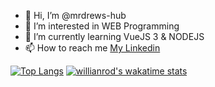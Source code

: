 - 👋 Hi, I’m @mrdrews-hub
- 👀 I’m interested in WEB Programming
- 🌱 I’m currently learning VueJS 3 & NODEJS
- 📫 How to reach me
[My Linkedin](https://www.linkedin.com/in/andre-s-589aa3141/ "Linkedin")

[![Top Langs](https://github-readme-stats.vercel.app/api/top-langs/?username=mrdrews-hub&langs_count=8&show_icons=true&theme=radical&hide=html,php)](https://www.github.com/mrdrews-hub/mrdrews-hub)
[![willianrod's wakatime stats](https://github-readme-stats.vercel.app/api/wakatime?username=mrdrews)](https://github.com/anuraghazra/github-readme-stats)
<!---
mrdrews-hub/mrdrews-hub is a ✨ special ✨ repository because its `README.md` (this file) appears on your GitHub profile.
You can click the Preview link to take a look at your changes.
--->
